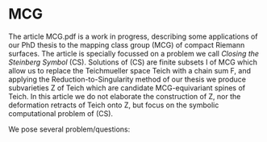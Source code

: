 # MCG

The article MCG.pdf is a work in progress, describing some applications of our PhD thesis to the mapping class group (MCG) of compact Riemann surfaces.
The article is specially focussed on a problem we call *Closing the Steinberg Symbol* (CS). 
Solutions of (CS) are finite subsets I of MCG which allow us to replace the Teichmueller space Teich with a chain sum F, and applying the Reduction-to-Singularity method of our thesis we produce subvarieties Z of Teich which are candidate MCG-equivariant spines of Teich.
In this article we do not elaborate the construction of Z, nor the deformation retracts of Teich onto Z, but focus on the symbolic computational problem of (CS).

We pose several problem/questions:

